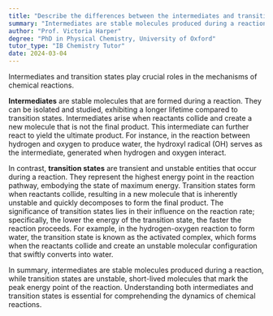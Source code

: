 ```yaml
---
title: "Describe the differences between the intermediates and transition states in a reaction mechanism"
summary: "Intermediates are stable molecules produced during a reaction, whereas transition states are unstable and fleeting, representing a temporary phase in the reaction process."
author: "Prof. Victoria Harper"
degree: "PhD in Physical Chemistry, University of Oxford"
tutor_type: "IB Chemistry Tutor"
date: 2024-03-04
---
```


Intermediates and transition states play crucial roles in the mechanisms of chemical reactions. 

**Intermediates** are stable molecules that are formed during a reaction. They can be isolated and studied, exhibiting a longer lifetime compared to transition states. Intermediates arise when reactants collide and create a new molecule that is not the final product. This intermediate can further react to yield the ultimate product. For instance, in the reaction between hydrogen and oxygen to produce water, the hydroxyl radical ($\text{OH}$) serves as the intermediate, generated when hydrogen and oxygen interact.

In contrast, **transition states** are transient and unstable entities that occur during a reaction. They represent the highest energy point in the reaction pathway, embodying the state of maximum energy. Transition states form when reactants collide, resulting in a new molecule that is inherently unstable and quickly decomposes to form the final product. The significance of transition states lies in their influence on the reaction rate; specifically, the lower the energy of the transition state, the faster the reaction proceeds. For example, in the hydrogen-oxygen reaction to form water, the transition state is known as the activated complex, which forms when the reactants collide and create an unstable molecular configuration that swiftly converts into water.

In summary, intermediates are stable molecules produced during a reaction, while transition states are unstable, short-lived molecules that mark the peak energy point of the reaction. Understanding both intermediates and transition states is essential for comprehending the dynamics of chemical reactions.
    